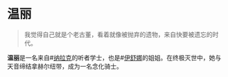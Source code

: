 # 温丽

> 我觉得自己就是个老古董，看着就像被抛弃的遗物，来自快要被遗忘的时代。

**温丽**是一名来自#[纳拉克](locations/narak)的听者学士，也是#[伊舒娜](characters/eshonai)的姐姐。在终极灭世中，她与天音缔结拿赫尔纽带，成为一名念化骑士。
